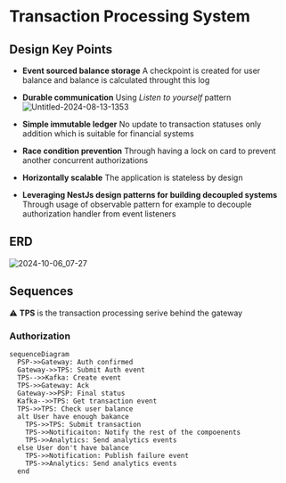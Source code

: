 # Transaction Processing System

## Design Key Points
* **Event sourced balance storage**
A checkpoint is created for user balance and balance is calculated throught this log

* **Durable communication**
Using _Listen to yourself_ pattern 
![Untitled-2024-08-13-1353](https://github.com/user-attachments/assets/d3100012-28af-43fd-a0c4-819958165201)

* **Simple immutable ledger**
No update to transaction statuses only addition which is suitable for financial systems

* **Race condition prevention**
Through having a lock on card to prevent another concurrent authorizations

* **Horizontally scalable**
The application is stateless by design

* **Leveraging NestJs design patterns for building decoupled systems**
Through usage of observable pattern for example to decouple authorization handler from event listeners

## ERD
![2024-10-06_07-27](https://github.com/user-attachments/assets/82d5f820-eba0-4c81-a5cc-9ec17ec63c65)


## Sequences
⚠️ **TPS** is the transaction processing serive behind the gateway 
### Authorization
```mermaid
sequenceDiagram
  PSP->>Gateway: Auth confirmed
  Gateway->>TPS: Submit Auth event
  TPS-->>Kafka: Create event
  TPS->>Gateway: Ack
  Gateway->>PSP: Final status
  Kafka-->>TPS: Get transaction event
  TPS->>TPS: Check user balance
  alt User have enough bakance
    TPS->>TPS: Submit transaction
    TPS->>Notificaiton: Notify the rest of the compoenents
    TPS->>Analytics: Send analytics events
  else User don't have balance
    TPS->>Notification: Publish failure event
    TPS->>Analytics: Send analytics events
  end
```
